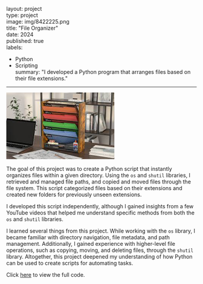 layout: project  
type: project  
image: img/8422225.png  
title: "File Organizer"  
date: 2024  
published: true  
labels:  
  - Python  
  - Scripting  
summary: "I developed a Python program that arranges files based on their file extensions."  
---

<img src="/img/fileOrganizer.jpg">  

The goal of this project was to create a Python script that instantly organizes files within a given directory. Using the `os` and `shutil` libraries, I retrieved and managed file paths, and copied and moved files through the file system. This script categorized files based on their extensions and created new folders for previously unseen extensions.  

I developed this script independently, although I gained insights from a few YouTube videos that helped me understand specific methods from both the `os` and `shutil` libraries.  

I learned several things from this project. While working with the `os` library, I became familiar with directory navigation, file metadata, and path management. Additionally, I gained experience with higher-level file operations, such as copying, moving, and deleting files, through the `shutil` library. Altogether, this project deepened my understanding of how Python can be used to create scripts for automating tasks.  

Click [here](https://github.com/jarrenseson/fileOrganizer.git) to view the full code.  
